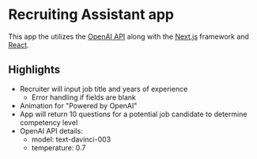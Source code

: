 # Recruiting Assistant app 

This app the utilizes the [OpenAI API](https://beta.openai.com/docs/quickstart) along with the  [Next.js](https://nextjs.org/) framework and [React](https://reactjs.org/). 

## Highlights
- Recruiter will input job title and years of experience
   - Error handling if fields are blank
- Animation for "Powered by OpenAI"
- App will return 10 questions for a potential job candidate to determine competency level
- OpenAI API details:
     - model: text-davinci-003
     - temperature: 0.7
